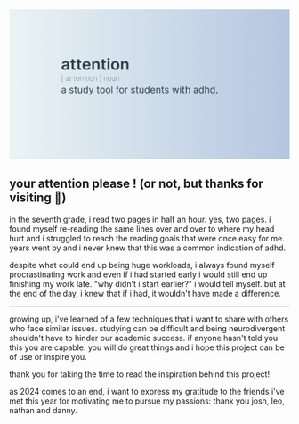<img src="public/cover.png">

## your attention please ! (or not, but thanks for visiting 🤍)
in the seventh grade, i read two pages in half an hour. yes, two pages. i found myself re-reading the same lines over and over to where my head hurt and i struggled to reach the reading goals that were once easy for me. years went by and i never knew that this was a common indication of adhd.

despite what could end up being huge workloads, i always found myself procrastinating work and even if i had started early i would still end up finishing my work late. "why didn't i start earlier?" i would tell myself. but at the end of the day, i knew that if i had, it wouldn't have made a difference.

<hr>

growing up, i've learned of a few techniques that i want to share with others who face similar issues. studying can be difficult and being neurodivergent shouldn't have to hinder our academic success. if anyone hasn't told you this you are capable. you will do great things and i hope this project can be of use or inspire you.

thank you for taking the time to read the inspiration behind this project!

as 2024 comes to an end, i want to express my gratitude to the friends i've met this year for motivating me to pursue my passions: thank you josh, leo, nathan and danny.
